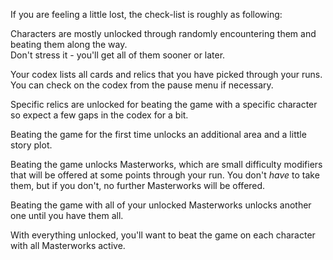 If you are feeling a little lost, the check-list is roughly as following:

Characters are mostly unlocked through randomly encountering them and beating them along the way.\
Don't stress it - you'll get all of them sooner or later.

Your codex lists all cards and relics that you have picked through your runs.
You can check on the codex from the pause menu if necessary.

Specific relics are unlocked for beating the game with a specific character
so expect a few gaps in the codex for a bit.

Beating the game for the first time unlocks an additional area and a little story plot.

Beating the game unlocks Masterworks, which are small difficulty modifiers that will be offered at some points through your run.
You don't _have_ to take them, but if you don't, no further Masterworks will be offered.

Beating the game with all of your unlocked Masterworks unlocks another one until you have them all.

With everything unlocked, you'll want to beat the game on each character with all Masterworks active.